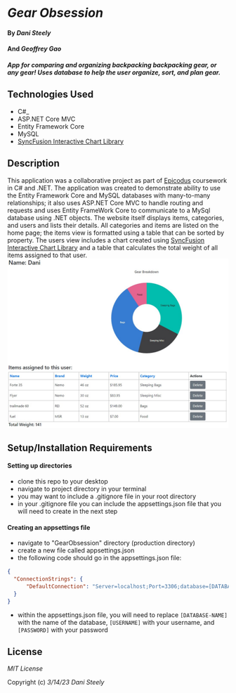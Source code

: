 # _Gear Obsession_

#### By _Dani Steely_
#### And _Geoffrey Gao_

#### _App for comparing and organizing backpacking backpacking gear, or any gear! Uses database to help the user organize, sort, and plan gear._

## Technologies Used

* C#_
* ASP.NET Core MVC
* Entity Framework Core
* MySQL
* [SyncFusion Interactive Chart Library](https://www.syncfusion.com/aspnet-core-ui-controls/charts/chart-types/pie-chart)

## Description
This application was a collaborative project as part of [Epicodus][Epicodus] coursework in C# and .NET. The application was created to demonstrate ability to use the Entity Framework Core and MySQL databases with many-to-many relationships; it also uses ASP.NET Core MVC to handle routing and requests and uses Entity FrameWork Core to communicate to a MySql database using .NET objects. The website itself displays items, categories, and users and lists their details. All categories and items are listed on the home page; the items view is formatted using a table that can be sorted by property. The users view includes a chart created using [SyncFusion Interactive Chart Library][Syncfusion] and a table that calculates the total weight of all items assigned to that user.
![screenshot of users page including table and chart](https://raw.githubusercontent.com/DaniS91/GearObsession/main/GearObsession/wwwroot/chartimg.jpg)

## Setup/Installation Requirements

#### Setting up directories
* clone this repo to your desktop
* navigate to project directory in your terminal
* you may want to include a .gitignore file in your root directory
* in your .gitignore file you can include the appsettings.json file that you will need to create in the next step
#### Creating an appsettings file
* navigate to "GearObsession" directory (production directory)
* create a new file called appsettings.json
* the following code should go in the appsettings.json file:
```json
{
  "ConnectionStrings": {
      "DefaultConnection": "Server=localhost;Port=3306;database=[DATABASE-NAME];uid=[USERNAME];pwd={PASSWORD};"
  }
}
```
* within the appsettings.json file, you will need to replace `[DATABASE-NAME]` with the name of the database, `[USERNAME]` with your username, and `[PASSWORD]` with your password

## License

_MIT License_

Copyright (c) _3/14/23_ _Dani Steely_

[Epicodus]: https://www.learnhowtoprogram.com/tracks/c-and-react-part-time
[Syncfusion]: https://www.syncfusion.com/aspnet-core-ui-controls/charts/chart-types/pie-chart
